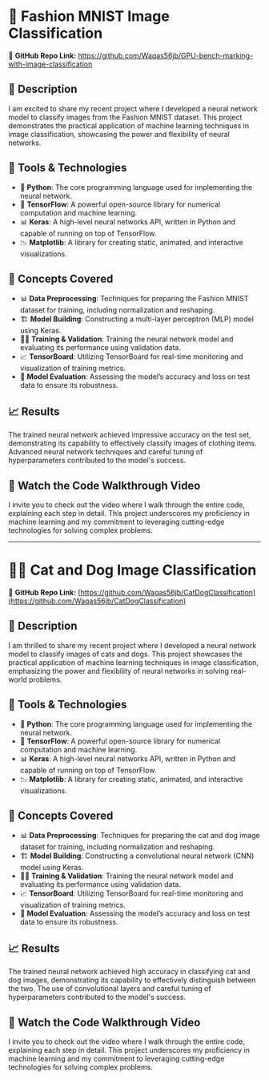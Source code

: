 # 👗 Fashion MNIST Image Classification

🔗 **GitHub Repo Link:** https://github.com/Waqas56jb/GPU-bench-marking-with-image-classification

## 📜 Description
I am excited to share my recent project where I developed a neural network model to classify images from the Fashion MNIST dataset. This project demonstrates the practical application of machine learning techniques in image classification, showcasing the power and flexibility of neural networks.

## 🔧 Tools & Technologies
- 🐍 **Python**: The core programming language used for implementing the neural network.
- 🔢 **TensorFlow**: A powerful open-source library for numerical computation and machine learning.
- 📊 **Keras**: A high-level neural networks API, written in Python and capable of running on top of TensorFlow.
- 📉 **Matplotlib**: A library for creating static, animated, and interactive visualizations.

## 🧠 Concepts Covered
- 📊 **Data Preprocessing**: Techniques for preparing the Fashion MNIST dataset for training, including normalization and reshaping.
- 🏗️ **Model Building**: Constructing a multi-layer perceptron (MLP) model using Keras.
- 🏋️‍♂️ **Training & Validation**: Training the neural network model and evaluating its performance using validation data.
- 📈 **TensorBoard**: Utilizing TensorBoard for real-time monitoring and visualization of training metrics.
- 🧪 **Model Evaluation**: Assessing the model’s accuracy and loss on test data to ensure its robustness.

## 📈 Results
The trained neural network achieved impressive accuracy on the test set, demonstrating its capability to effectively classify images of clothing items. Advanced neural network techniques and careful tuning of hyperparameters contributed to the model's success.

## 🔗 Watch the Code Walkthrough Video
I invite you to check out the video where I walk through the entire code, explaining each step in detail. This project underscores my proficiency in machine learning and my commitment to leveraging cutting-edge technologies for solving complex problems.

---

# 🐶🐱 Cat and Dog Image Classification

🔗 **GitHub Repo Link:** [https://github.com/Waqas56jb/CatDogClassification](https://github.com/Waqas56jb/CatDogClassification)

## 📜 Description
I am thrilled to share my recent project where I developed a neural network model to classify images of cats and dogs. This project showcases the practical application of machine learning techniques in image classification, emphasizing the power and flexibility of neural networks in solving real-world problems.

## 🔧 Tools & Technologies
- 🐍 **Python**: The core programming language used for implementing the neural network.
- 🔢 **TensorFlow**: A powerful open-source library for numerical computation and machine learning.
- 📊 **Keras**: A high-level neural networks API, written in Python and capable of running on top of TensorFlow.
- 📉 **Matplotlib**: A library for creating static, animated, and interactive visualizations.

## 🧠 Concepts Covered
- 📊 **Data Preprocessing**: Techniques for preparing the cat and dog image dataset for training, including normalization and reshaping.
- 🏗️ **Model Building**: Constructing a convolutional neural network (CNN) model using Keras.
- 🏋️‍♂️ **Training & Validation**: Training the neural network model and evaluating its performance using validation data.
- 📈 **TensorBoard**: Utilizing TensorBoard for real-time monitoring and visualization of training metrics.
- 🧪 **Model Evaluation**: Assessing the model’s accuracy and loss on test data to ensure its robustness.

## 📈 Results
The trained neural network achieved high accuracy in classifying cat and dog images, demonstrating its capability to effectively distinguish between the two. The use of convolutional layers and careful tuning of hyperparameters contributed to the model's success.

## 🔗 Watch the Code Walkthrough Video
I invite you to check out the video where I walk through the entire code, explaining each step in detail. This project underscores my proficiency in machine learning and my commitment to leveraging cutting-edge technologies for solving complex problems.
